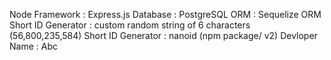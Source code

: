 Node Framework     :  Express.js
Database           :  PostgreSQL
ORM                :  Sequelize ORM
Short ID Generator :  custom random string of 6 characters (56,800,235,584)
Short ID Generator :  nanoid (npm package/ v2)
Devloper Name      :  Abc
